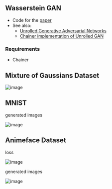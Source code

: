 ## Wasserstein GAN

- Code for the [paper](https://arxiv.org/abs/1701.07875)
- See also:
	- [Unrolled Generative Adversarial Networks](https://arxiv.org/abs/1611.02163)
	- [Chainer implementation of Unrolled GAN](https://github.com/musyoku/unrolled-gan)

### Requirements

- Chainer

## Mixture of Gaussians Dataset

![image](https://github.com/musyoku/musyoku.github.io/blob/085c1d022e49dcaf81cda3a2f53bf2febbb61991/images/post/2017-02-04/gaussian_mixture.png?raw=true)

## MNIST

generated images

![image](https://github.com/musyoku/musyoku.github.io/blob/085c1d022e49dcaf81cda3a2f53bf2febbb61991/images/post/2017-02-04/mnist.png?raw=true)

## Animeface Dataset

loss

![image](https://github.com/musyoku/musyoku.github.io/blob/f581cb7cd343e6247d1ee23a169bcfbd321c5d51/images/post/2017-02-04/loss_curve.png?raw=true)

generated images

![image](https://github.com/musyoku/musyoku.github.io/blob/f581cb7cd343e6247d1ee23a169bcfbd321c5d51/images/post/2017-02-04/anime_gen.png?raw=true)
